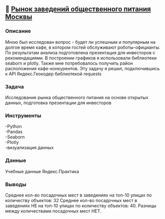 ## :meat_on_bone: [**Рынок заведений общественного питания Москвы**](https://github.com/AnatolyKuzmin/Data_Analyst_Yandex/blob/main/Рынок_заведений_общественного_питания_Москвы/Рынок%20заведений%20общественного%20питания%20Москвы.ipynb)

### Описание
Мною был исследован вопрос - будет ли успешным и популярным на долгое время кафе, в котором гостей обслуживают роботы-официанты. По результатам анализа подготовлена презентация для инвесторов с рекомендациями. В построении графиков я использовали библиотеки seaborn и plotly. Также мне потребовалось получить район расположения кафе-конкурентов. Эту задачу я решил, подключившись к API Яндекс.Геокодер библиотекой requests
### Задача
Исследование рынка общественного питания на основе открытых данных, подготовка презентации для инвесторов
### Инструменты
-Python<br>-Pandas<br>-Seaborn<br>-Plotly<br>-визуализация данных
### Данные
Учебные данные Яндекс.Практика
### Выводы
Среднее кол-во посадочных мест в заведениях на топ-10 улицах по количеству объектов: 32 Среднее кол-во посадочных мест в заведениях НЕ на топ-10 улицах по количеству объектов: 40. Разницы между количествами посадочных мест НЕТ.
